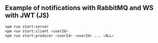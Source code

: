 ## Example of notifications with RabbitMQ and WS with JWT (JS)

```bash
npm run start:server
npm run start:client <userId>
npm run start:producer <userId> <userId> ... <ALL>
```
